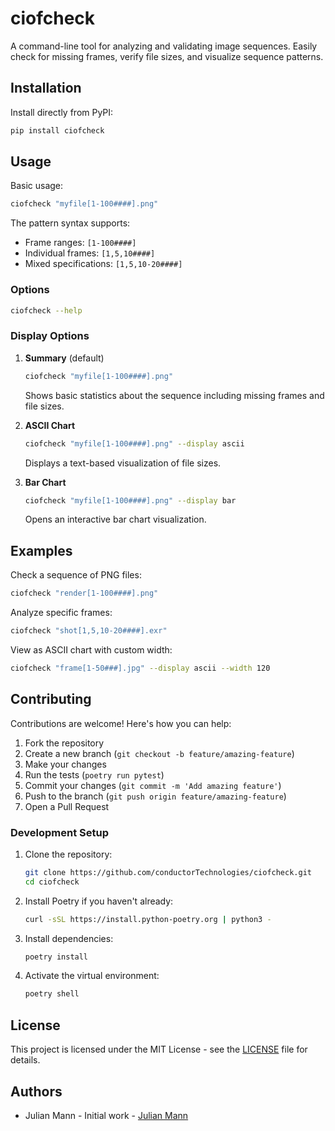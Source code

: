 # ciofcheck

A command-line tool for analyzing and validating image sequences. Easily check for missing frames, verify file sizes, and visualize sequence patterns.

## Installation

Install directly from PyPI:
```bash
pip install ciofcheck
```

## Usage

Basic usage:
```bash
ciofcheck "myfile[1-100####].png"
```

The pattern syntax supports:
- Frame ranges: `[1-100####]`
- Individual frames: `[1,5,10####]`
- Mixed specifications: `[1,5,10-20####]`

### Options

```bash
ciofcheck --help
```

### Display Options

1. **Summary** (default)
   ```bash
   ciofcheck "myfile[1-100####].png"
   ```
   Shows basic statistics about the sequence including missing frames and file sizes.

2. **ASCII Chart**
   ```bash
   ciofcheck "myfile[1-100####].png" --display ascii
   ```
   Displays a text-based visualization of file sizes.

3. **Bar Chart**
   ```bash
   ciofcheck "myfile[1-100####].png" --display bar
   ```
   Opens an interactive bar chart visualization.

## Examples

Check a sequence of PNG files:
```bash
ciofcheck "render[1-100####].png"
```

Analyze specific frames:
```bash
ciofcheck "shot[1,5,10-20####].exr"
```

View as ASCII chart with custom width:
```bash
ciofcheck "frame[1-50###].jpg" --display ascii --width 120
```

## Contributing

Contributions are welcome! Here's how you can help:

1. Fork the repository
2. Create a new branch (`git checkout -b feature/amazing-feature`)
3. Make your changes
4. Run the tests (`poetry run pytest`)
5. Commit your changes (`git commit -m 'Add amazing feature'`)
6. Push to the branch (`git push origin feature/amazing-feature`)
7. Open a Pull Request

### Development Setup

1. Clone the repository:
   ```bash
   git clone https://github.com/conductorTechnologies/ciofcheck.git
   cd ciofcheck
   ```

2. Install Poetry if you haven't already:
   ```bash
   curl -sSL https://install.python-poetry.org | python3 -
   ```

3. Install dependencies:
   ```bash
   poetry install
   ```

4. Activate the virtual environment:
   ```bash
   poetry shell
   ```

## License

This project is licensed under the MIT License - see the [LICENSE](LICENSE) file for details.

## Authors

- Julian Mann - Initial work - [Julian Mann](https://github.com/hoolymama)

